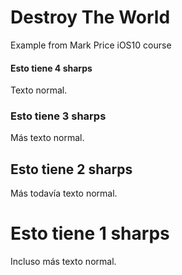 # Destroy The World
Example from Mark Price iOS10 course

#### Esto tiene 4 sharps

Texto normal.

### Esto tiene 3 sharps

Más texto normal.

## Esto tiene 2 sharps

Más todavía texto normal.

# Esto tiene 1 sharps

Incluso más texto normal.
